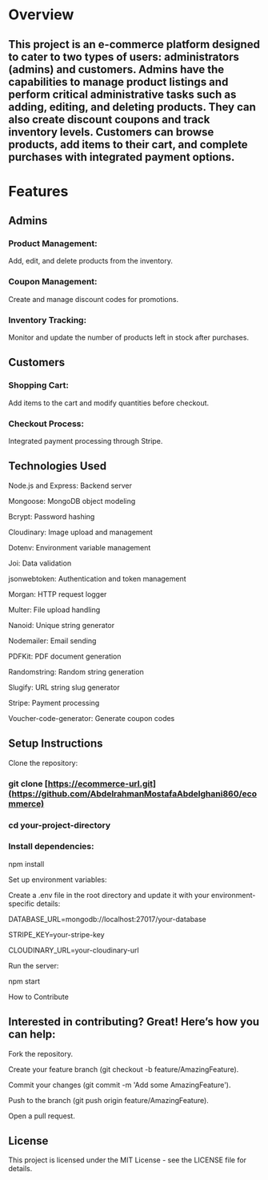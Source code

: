 
 # **Overview**

##  This project is an e-commerce platform designed to cater to two types of users: administrators (admins) and customers. Admins have the capabilities to manage product listings and perform critical administrative tasks such as adding, editing, and deleting products. They can also create discount coupons and track inventory levels. Customers can browse products, add items to their cart, and complete purchases with integrated payment options.

# Features

## Admins

### Product Management:

Add, edit, and delete products from the inventory.

### Coupon Management: 

Create and manage discount codes for promotions.

### Inventory Tracking:
Monitor and update the number of products left in stock after purchases.

## Customers

### Shopping Cart:

Add items to the cart and modify quantities before checkout.

### Checkout Process:
Integrated payment processing through Stripe.

## Technologies Used
Node.js and Express: Backend server

Mongoose: MongoDB object modeling

Bcrypt: Password hashing

Cloudinary: Image upload and management

Dotenv: Environment variable management

Joi: Data validation

jsonwebtoken: Authentication and token management

Morgan: HTTP request logger

Multer: File upload handling

Nanoid: Unique string generator

Nodemailer: Email sending

PDFKit: PDF document generation

Randomstring: Random string generation

Slugify: URL string slug generator

Stripe: Payment processing

Voucher-code-generator: Generate coupon codes

## Setup Instructions

Clone the repository:


### git clone [https://ecommerce-url.git](https://github.com/AbdelrahmanMostafaAbdelghani860/ecommerce)

### cd your-project-directory

 ### Install dependencies:


npm install

Set up environment variables:

Create a .env file in the root directory and update it with your environment-specific details:


DATABASE_URL=mongodb://localhost:27017/your-database

STRIPE_KEY=your-stripe-key

CLOUDINARY_URL=your-cloudinary-url

Run the server:


npm start

How to Contribute

## Interested in contributing? Great! Here’s how you can help:

Fork the repository.

Create your feature branch (git checkout -b feature/AmazingFeature).

Commit your changes (git commit -m 'Add some AmazingFeature').

Push to the branch (git push origin feature/AmazingFeature).

Open a pull request.

## License

This project is licensed under the MIT License - see the LICENSE file for details.
